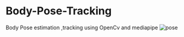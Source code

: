 # Body-Pose-Tracking
  Body Pose estimation ,tracking using OpenCv and mediapipe
![pose](https://user-images.githubusercontent.com/79142324/174392663-4bc0d48f-1b17-404e-ae7d-0a717d1215f4.PNG)
